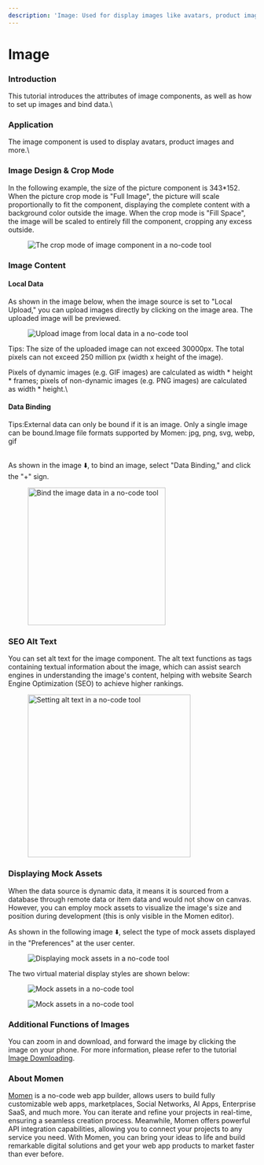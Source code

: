 ```yaml
---
description: 'Image: Used for display images like avatars, product images.'
---
```


# Image

### Introduction

This tutorial introduces the attributes of image components, as well as how to set up images and bind data.\


### Application

The image component is used to display avatars, product images and more.\


### Image Design & Crop Mode

In the following example, the size of the picture component is 343\*152. When the picture crop mode is "Full Image", the picture will scale proportionally to fit the component, displaying the complete content with a background color outside the image. When the crop mode is "Fill Space", the image will be scaled to entirely fill the component, cropping any excess outside.

<figure><img src="../.gitbook/assets/1 (8).gif" alt="The crop mode of image component in a no-code tool"><figcaption></figcaption></figure>

### Image Content

#### Local Data

As shown in the image below, when the image source is set to "Local Upload," you can upload images directly by clicking on the image area. The uploaded image will be previewed.

<figure><img src="../.gitbook/assets/2 (48).png" alt="Upload image from local data in a no-code tool"><figcaption></figcaption></figure>

Tips: The size of the uploaded image can not exceed 30000px. The total pixels can not exceed 250 million px (width x height of the image).

Pixels of dynamic images (e.g. GIF images) are calculated as width \* height \* frames; pixels of non-dynamic images (e.g. PNG images) are calculated as width \* height.\


#### Data Binding

Tips:External data can only be bound if it is an image. Only a single image can be bound.Image file formats supported by Momen: jpg, png, svg, webp, gif

\
As shown in the image ⬇️, to bind an image, select "Data Binding," and click the "+" sign.

<figure><img src="../.gitbook/assets/3 (47).png" alt="Bind the image data in a no-code tool" width="280"><figcaption></figcaption></figure>

### SEO Alt Text

You can set alt text for the image component. The alt text functions as tags containing textual information about the image, which can assist search engines in understanding the image's content, helping with website Search Engine Optimization (SEO) to achieve higher rankings.

<figure><img src="../.gitbook/assets/4 (43).png" alt="Setting alt text in a no-code tool" width="331"><figcaption></figcaption></figure>

### Displaying Mock Assets

When the data source is dynamic data, it means it is sourced from a database through remote data or item data and would not show on canvas. However, you can employ mock assets to visualize the image's size and position during development (this is only visible in the Momen editor).&#x20;

As shown in the following image ⬇️, select the type of mock assets displayed in the "Preferences" at the user center.

<figure><img src="../.gitbook/assets/5 (35).png" alt="Displaying mock assets in a no-code tool"><figcaption></figcaption></figure>

The two virtual material display styles are shown below:

<figure><img src="../.gitbook/assets/6 (1).jpeg" alt="Mock assets in a no-code tool"><figcaption></figcaption></figure>

<figure><img src="../.gitbook/assets/7 (1).jpeg" alt="Mock assets in a no-code tool"><figcaption></figcaption></figure>

### Additional Functions of Images

You can zoom in and download, and forward the image by clicking the image on your phone. For more information, please refer to the tutorial [Image Downloading](broken-reference).



### About Momen

[Momen](https://momen.app/?channel=blog-about) is a no-code web app builder, allows users to build fully customizable web apps, marketplaces, Social Networks, AI Apps, Enterprise SaaS, and much more. You can iterate and refine your projects in real-time, ensuring a seamless creation process. Meanwhile, Momen offers powerful API integration capabilities, allowing you to connect your projects to any service you need. With Momen, you can bring your ideas to life and build remarkable digital solutions and get your web app products to market faster than ever before.
